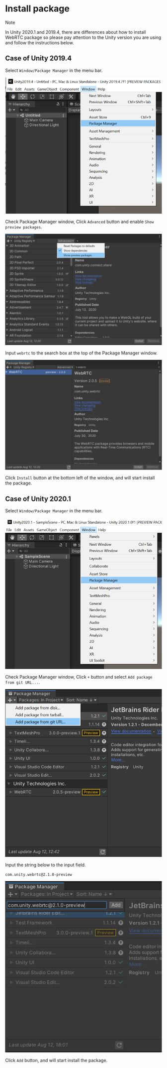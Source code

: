 # Install package

> [!NOTE]
> In Unity 2020.1 and 2019.4, there are differences about how to install WebRTC package so please pay attention to the Unity version you are using and follow the instructions below.

## Case of Unity 2019.4

Select `Window/Package Manager` in the menu bar.

![Install Package Manager from menu bar](../images/install_select_packman_menu_unity2019.png)

Check Package Manager window, Click `Advanced` button and enable `Show preview packages`.

![Select show preview packages on advanced options](../images/install_select_show_preview_packages.png)

Input `webrtc` to the search box at the top of the Package Manager window.

![Search webrtc package](../images/install_search_webrtc_package.png)

Click `Install` button at the bottom left of the window, and will start install the package.

## Case of Unity 2020.1

Select `Window/Package Manager` in the menu bar.

![Install Package Manager from menu bar](../images/install_select_packman_menu_unity2020.png)

Check Package Manager window, Click `+` button and select `Add package from git URL...`.

![Select add package from git url](../images/install_select_add_package_from_git_url.png)

Input the string below to the input field.

```
com.unity.webrtc@2.1.0-preview
```

![Input webrtc package git URL](../images/install_input_webrtc_git_url.png)

 Click `Add` button, and will start install the package.